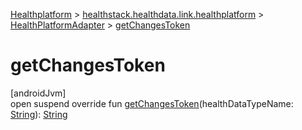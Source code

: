 
[Healthplatform](../../../healthplatform.html) > [healthstack.healthdata.link.healthplatform](../index.html) > [HealthPlatformAdapter](index.html) > [getChangesToken](get-changes-token.html)



# getChangesToken



[androidJvm]\
open suspend override fun [getChangesToken](get-changes-token.html)(healthDataTypeName: [String](https://kotlinlang.org/api/latest/jvm/stdlib/kotlin/-string/index.html)): [String](https://kotlinlang.org/api/latest/jvm/stdlib/kotlin/-string/index.html)




